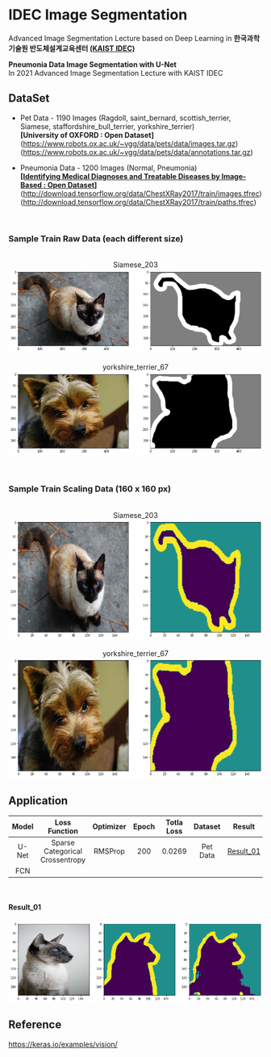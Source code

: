 # IDEC Image Segmentation

Advanced Image Segmentation Lecture based on Deep Learning in **한국과학기술원 반도체설계교육센터 [(KAIST IDEC)](https://www.idec.or.kr/)**

**Pneumonia Data Image Segmentation with U-Net**
<br>In 2021 Advanced Image Segmentation Lecture with KAIST IDEC

## DataSet

- Pet Data - 1190 Images (Ragdoll, saint_bernard, scottish_terrier, Siamese, staffordshire_bull_terrier, yorkshire_terrier)<br>
**[University of OXFORD : Open Dataset]**<br>
(https://www.robots.ox.ac.uk/~vgg/data/pets/data/images.tar.gz)
(https://www.robots.ox.ac.uk/~vgg/data/pets/data/annotations.tar.gz)

- Pneumonia Data - 1200 Images (Normal, Pneumonia)<br>
**[[Identifying Medical Diagnoses and Treatable Diseases by Image-Based : Open Dataset]](https://www.cell.com/cell/fulltext/S0092-8674(18)30154-5)**
(http://download.tensorflow.org/data/ChestXRay2017/train/images.tfrec)
(http://download.tensorflow.org/data/ChestXRay2017/train/paths.tfrec)

<br>

### Sample Train Raw Data (each different size)
<p align="center">
  <br>Siamese_203
  <img src="imgs/01-SampleTrainData_01.png">
<br>
  <br>yorkshire_terrier_67
  <img src="imgs/01-SampleTrainData_02.png">
</p>

<br>

### Sample Train Scaling Data (160 x 160 px)
<p align="center">
  <br>Siamese_203
  <img src="imgs/01-SampleTrainData_Scale_01.png">
<br>
  <br>yorkshire_terrier_67
  <img src="imgs/01-SampleTrainData_Scale_02.png">
</p>

## Application

| Model | Loss Function | Optimizer | Epoch | Totla Loss | Dataset | Result | 
|:---:|:---:|:---:|:---:|:---:|:---:|:---:|
| U-Net | Sparse Categorical Crossentropy | RMSProp | 200 | 0.0269 | Pet Data | [Result_01](#Result_01) |
| FCN |

<br>

#### Result_01
<p>
  <img src="imgs/02-Predict_01.png">
</p>

## Reference
https://keras.io/examples/vision/

